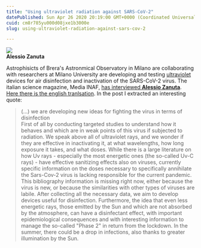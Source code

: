 ```yaml
---
title: "Using ultraviolet radiation against SARS-CoV-2"
datePublished: Sun Apr 26 2020 20:19:00 GMT+0000 (Coordinated Universal Time)
cuid: cm8r785yu000d08jxe1b3000e
slug: using-ultraviolet-radiation-against-sars-cov-2

---
```



![](https://cdn.hashnode.com/res/hashnode/image/upload/v1743070592522/81ebc4bf-c173-44bc-a067-154f01a17247.jpeg)  
**Alessio Zanuta**

Astrophisicts of Brera's Astronmical Observatory in Milano are collaborating with researchers at Milano University are developing and testing [ultraviolet](https://en.wikipedia.org/wiki/Ultraviolet) devices for air disinfection and inactivation of the SARS-CoV-2 virus. The italian science magazine, Media INAF, [has interviewed **Alessio Zanuta**](https://www.media.inaf.it/2020/04/24/uv-covid/). [Here there is the english tranlsation](https://translate.google.com/translate?sl=it&tl=en&u=https%3A%2F%2Fwww.media.inaf.it%2F2020%2F04%2F24%2Fuv-covid%2F). In the post I extracted an interesting quote:

> (...) we are developing new ideas for fighting the virus in terms of disinfection  
> First of all by conducting targeted studies to understand how it behaves and which are in weak points of this virus if subjected to radiation. We speak above all of ultraviolet rays, and we wonder if they are effective in inactivating it, at what wavelengths, how long exposure it takes, and what doses. While there is a large literature on how Uv rays - especially the most energetic ones (the so-called Uv-C rays) - have effective sanitizing effects also on viruses, currently specific information on the doses necessary to specifically annihilate the Sars-Cov-2 virus is lacking responsible for the current pandemic. This bibliography information is missing right now, either because the virus is new, or because the similarities with other types of viruses are labile. After collecting all the necessary data, we aim to develop devices useful for disinfection. Furthermore, the idea that even less energetic rays, those emitted by the Sun and which are not absorbed by the atmosphere, can have a disinfectant effect, with important epidemiological consequences and with interesting information to manage the so-called "Phase 2" in return from the lockdown. In the summer, there could be a drop in infections, also thanks to greater illumination by the Sun.